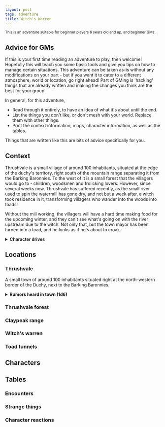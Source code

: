 ```yaml
---
layout: post
tags: adventure
title: Witch's Warren
---
```

<small>This is an adventure suitable for beginner players 6 years old and up, and beginner GMs.</small>

## Advice for GMs
If this is your first time reading an adventure to play, then welcome! Hopefully this will teach you some basic tools and give you tips on how to manage certain situations. This adventure can be taken as-is without any modifications on your part - but if you want it to cater to a different atmosphere, world or location, go right ahead! Part of GMing is 'hacking' things that are already written and making the changes you think are the best for your group.

In general, for this adventure,
*  Read through it entirely, to have an idea of what it's about until the end.
*  List the things you don't like, or don't mesh with your world. Replace them with other things.
*  Print the context information, maps, character information, as well as the tables.

<blockquotegm><p>Things that are written like this are bits of advice specifically for you.</p></blockquotegm>

## Context
Thrushvale is a small village of around 100 inhabitants, situated at the edge of the duchy's territory, right south of the mountain range separating it from the Barking Baronnies. To the west of it is a small forest that the villagers would go to - children, woodsmen and frolicking lovers. However, since several weeks now, Thrushvale has suffered recently, as the small river used to spin the watermill has gone dry, and not but a week after, a witch took residence in it, transforming villagers who wander into the woods into toads!

Without the mill working, the villagers will have a hard time making food for the upcoming winter, and they can't see what's going on with the river upstream due to the witch. Not only that, but the town mayor has been turned into a toad, and he looks as if he's about to croak. 

<details markdown="1">
<summary><b>Character drives</b></summary>
Here are some reasons why the different factions could take an interest in Thrushvale's predicament:
  
*  <b>Cats:</b> when the mayor left for the forest, he brought with him his shiny golden pendant. When he came back, he didn't have it anymore - it was surely taken by the witch, and you can go grab it for yourself.
*  <b>Dogs:</b> the dog barons sent you to help the farmers of Thrushvale, who are too far into the wilds of the duchy to be adequately helped.
*  <b>Crows:</b> the fireflies called upon the Firefly Accord to send you to investigate the forest, as they're too scared to venture in after the disappearance of the last scouting force sent there.
*  <b>Rabbits:</b> these are all new people to meet, and there's surely an interesting story to tell after you deal with whatever's going on here.
*  <b>Rats:</b> by helping the villagers of Thrushvale, you also show that the Tabby duke is an inadequate protector of their own lands.
*  <b>Moles:</b> other moles have determined that the dried-up river is an artesian well - now that it's dry, this could be an opportunity to explore its galleries underground once the danger is cleared.
*  <b>Boars:</b> the bugs of Thrushvale forest have all but disappeared. Investigate what is going on and put a stop to it.

<blockquotegm>Having reasons why one or more characters of the group are interested in doing the adventure, you also have a direct reason as to why they're all together in the first place. Don't stop your players from coming up with their own ideas as to why they're in Thrushvale - perhaps the miller's a friend, or a parent calls upon an uncle or aunt to find a way to turn the children back into what they were before.</blockquotegm>

</details>

## Locations

### Thrushvale
A small town of around 100 inhabitants situated right at the north-western border of the Duchy, next to the Barking Baronnies.

<details markdown="1">
<summary><b>Rumors heard in town (1d6)</b></summary>
  
1.  <i>The forest's been awfully quiet lately. It's as if the witch stole all life from there.</i>
2.  <i>Did you hear the mayor lost his pendant to the witch in the forest? What does she need it for?</i>
3.  <i>Last night, I saw four glowing yellow eyes looking at me from the edge of the forest!</i>
4.  <i>The Duke's never going to help us - what with what's happening down south.</i>
5.  <i>Where are the fireflies? They used to come here once a week.</i>
6.  <i>I saw the witch, and she was using all of the water in her big cauldron!</i>

</details>

### Thrushvale forest

### Claypeak range

### Witch's warren

### Toad tunnels

## Characters

## Tables

### Encounters

### Strange things

### Character reactions
